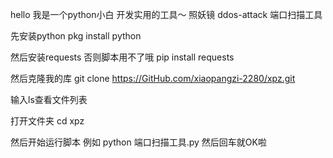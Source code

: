 hello 我是一个python小白 开发实用的工具～
照妖镜 ddos-attack 端口扫描工具

先安装python
pkg install python

然后安装requests 否则脚本用不了哦
pip install requests

然后克隆我的库
git clone https://GitHub.com/xiaopangzi-2280/xpz.git

输入ls查看文件列表

打开文件夹
cd xpz

然后开始运行脚本 例如
python 端口扫描工具.py 然后回车就OK啦

